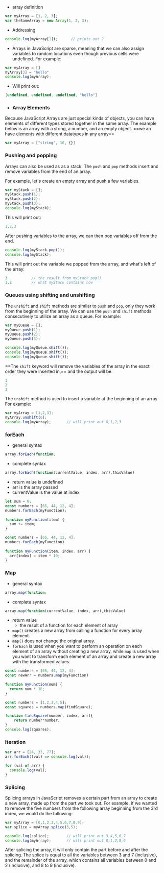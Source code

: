 - array definition
```javascript
var myArray = [1, 2, 3];
var theSameArray = new Array(1, 2, 3);
```
- Addressing
```javascript
console.log(myArray[1]);      // prints out 2
```

- Arrays in JavaScript are sparse, meaning that we can also assign variables to random locations even though previous cells were undefined. For example:

```javascript
var myArray = []
myArray[3] = "hello"
console.log(myArray);
```
- Will print out:

```javascript
[undefined, undefined, undefined, "hello"]
```

- ### Array Elements

Because JavaScript Arrays are just special kinds of objects, you can have elements of different types stored together in the same array. The example below is an array with a string, a number, and an empty object.
==we an have elements with different datatypes in any array==

```javascript
var myArray = ["string", 10, {}]
```

### Pushing and popping

Arrays can also be used as as a stack. The `push` and `pop` methods insert and remove variables from the end of an array.

For example, let's create an empty array and push a few variables.

```javascript
var myStack = [];
myStack.push(1);
myStack.push(2);
myStack.push(3);
console.log(myStack);
```

This will print out:

```javascript
1,2,3
```

After pushing variables to the array, we can then pop variables off from the end.

```javascript
console.log(myStack.pop());
console.log(myStack);
```

This will print out the variable we popped from the array, and what's left of the array:

```javascript
3           // the result from myStack.pop()
1,2         // what myStack contains now
```

### Queues using shifting and unshifting

The `unshift` and `shift` methods are similar to `push` and `pop`, only they work from the beginning of the array. We can use the `push` and `shift` methods consecutively to utilize an array as a queue. For example:

```javascript
var myQueue = [];
myQueue.push(1);
myQueue.push(2);
myQueue.push(3);

console.log(myQueue.shift());
console.log(myQueue.shift());
console.log(myQueue.shift());
```

==The `shift` keyword will remove the variables of the array in the exact order they were inserted in,== and the output will be:
	
```javascript
1
2
3
```

The `unshift` method is used to insert a variable at the beginning of an array. For example:

```javascript
var myArray = [1,2,3];
myArray.unshift(0);
console.log(myArray);       // will print out 0,1,2,3
```

### forEach
- general syntax
```js
array.forEach(function;
```
- complete syntax
```js
array.forEach(function(currentValue, index, arr),thisValue)
```
- return value is undefined
- arr is the array passed
- currentValue is the value at index

```js
let sum = 0;  
const numbers = [65, 44, 12, 4];  
numbers.forEach(myFunction);  
  
function myFunction(item) {  
  sum += item;  
}
```

```js
const numbers = [65, 44, 12, 4];  
numbers.forEach(myFunction)  
  
function myFunction(item, index, arr) {  
  arr[index] = item * 10;  
}
```

### Map
- general syntax
```js
array.map(function;
```
- complete syntax
```js
array.map(function(currentValue, index, arr),thisValue)
```
- return value
	- the result of a function for each element of array
- `map()` creates a new array from calling a function for every array element.
- `map()` does not change the original array.
- `forEach` is used when you want to perform an operation on each element of an array without creating a new array, while `map` is used when you want to transform each element of an array and create a new array with the transformed values.
```js
const numbers = [65, 44, 12, 4];  
const newArr = numbers.map(myFunction)  
  
function myFunction(num) {  
  return num * 10;  
}
```

```js
const numbers = [1,2,3,4,5];
const squares = numbers.map(findSquare);

function findSquare(number, index, arr){
	return number*number;
}
console.log(squares);
```
### Iteration
```js
var arr = [24, 33, 77];
arr.forEach((val) => console.log(val)); 

for (val of arr) {
  console.log(val);
}
```

### Splicing

Splicing arrays in JavaScript removes a certain part from an array to create a new array, made up from the part we took out. For example, if we wanted to remove the five numbers from the following array beginning from the 3rd index, we would do the following:

```javascript
var myArray = [0,1,2,3,4,5,6,7,8,9];
var splice = myArray.splice(3,5);

console.log(splice);        // will print out 3,4,5,6,7
console.log(myArray);       // will print out 0,1,2,8,9
```

After splicing the array, it will only contain the part before and after the splicing. The splice is equal to all the variables between 3 and 7 (inclusive), and the remainder of the array, which contains all variables between 0 and 2 (inclusive), and 8 to 9 (inclusive).